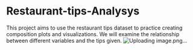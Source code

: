 # Restaurant-tips-Analysys
This project aims to use the restaurant tips dataset to practice creating composition plots and visualizations. We will examine the relationship between different variables and the tips given.
![Uploading image.png…]()
